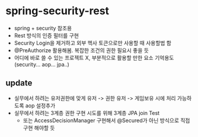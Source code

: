 # spring-security-rest
- spring + security 참조용
- Rest 방식의 인증 필터를 구현
- Security Login을 제거하고 외부 헥사 토큰으로만 사용할 때 사용할법 함
- @PreAuthorize 활용해봄. 복잡한 조건의 권한 필요시 좋을 듯
- 어디에 바로 쓸 수 있는 프로젝트 X, 부분적으로 활용할 만한 요소 기억용도(security... aop... jpa..)

## update
- 실무에서 하려는 유저권한에 맞게 유저 -> 권한 유저 -> 게임보유 시에 처리 가능하도록 aop 설정추가
- 실무에서 하려는 3계층 권한 구현 시도를 위해 3계층 JPA join Test
  - 또는 AccessDecisionManager 구현해서 @Secured가 아닌 방식으로 직접구현 해야할 듯
